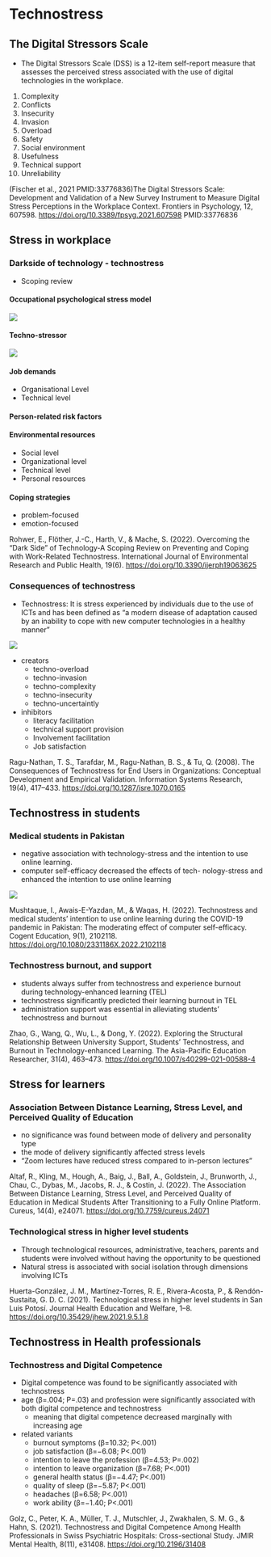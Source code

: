 # Technostress

## The Digital Stressors Scale

- The Digital Stressors Scale (DSS) is a 12-item self-report measure that assesses the perceived stress associated with the use of digital technologies in the workplace.

1) Complexity
1) Conflicts
1) Insecurity
1) Invasion
1) Overload
1) Safety
1) Social environment
1) Usefulness
1) Technical support
1) Unreliability

(Fischer et al., 2021 PMID:33776836)The Digital Stressors Scale: Development and Validation of a New Survey Instrument to Measure Digital Stress Perceptions in the Workplace Context. Frontiers in Psychology, 12, 607598. https://doi.org/10.3389/fpsyg.2021.607598 PMID:33776836

## Stress in workplace

### Darkside of technology - technostress

- Scoping review

#### Occupational psychological stress model

![](Digital%20stress/2022-10-16-09-10-04.png)

#### Techno-stressor

![](Digital%20stress/2022-10-16-09-16-19.png)

#### Job demands

- Organisational Level
- Technical level

#### Person-related risk factors

#### Environmental resources

- Social level
- Organizational level
- Technical level
- Personal resources

#### Coping strategies

- problem-focused
- emotion-focused

Rohwer, E., Flöther, J.-C., Harth, V., & Mache, S. (2022). Overcoming the “Dark Side” of Technology-A Scoping Review on Preventing and Coping with Work-Related Technostress. International Journal of Environmental Research and Public Health, 19(6). https://doi.org/10.3390/ijerph19063625


### Consequences of technostress

- Technostress: It is stress experienced by individuals due to the use of ICTs and has been defined as “a modern disease of adaptation caused by an inability to cope with new computer technologies in a healthy manner”

![](Digital%20stress/2022-10-16-11-00-36.png)

- creators
  - techno-overload
  - techno-invasion
  - techno-complexity
  - techno-insecurity
  - techno-uncertaintly
- inhibitors
  - literacy facilitation
  - technical support provision
  - Involvement facilitation
  - Job satisfaction

Ragu-Nathan, T. S., Tarafdar, M., Ragu-Nathan, B. S., & Tu, Q. (2008). The Consequences of Technostress for End Users in Organizations: Conceptual Development and Empirical Validation. Information Systems Research, 19(4), 417–433. https://doi.org/10.1287/isre.1070.0165

## Technostress in students

### Medical students in Pakistan

- negative association with technology-stress and the intention to  use online learning.
- computer  self-efficacy decreased the effects of tech- nology-stress and enhanced the intention to use online learning

![](Digital%20stress/2022-10-16-11-30-27.png)

Mushtaque, I., Awais-E-Yazdan, M., & Waqas, H. (2022). Technostress and medical students’ intention to use online learning during the COVID-19 pandemic in Pakistan: The moderating effect of computer self-efficacy. Cogent Education, 9(1), 2102118. https://doi.org/10.1080/2331186X.2022.2102118

### Technostress burnout, and support

- students always suffer from technostress and experience burnout during technology-enhanced learning (TEL)
- technostress significantly predicted their learning burnout in TEL
- administration support was essential in alleviating students’ technostress and burnout

Zhao, G., Wang, Q., Wu, L., & Dong, Y. (2022). Exploring the Structural Relationship Between University Support, Students’ Technostress, and Burnout in Technology-enhanced Learning. The Asia-Pacific Education Researcher, 31(4), 463–473. https://doi.org/10.1007/s40299-021-00588-4

## Stress for learners

### Association Between Distance Learning, Stress Level, and Perceived Quality of Education

- no significance was found between mode of delivery and personality type
- the mode of delivery significantly affected stress levels
- “Zoom lectures have reduced stress compared to in-person lectures”

Altaf, R., Kling, M., Hough, A., Baig, J., Ball, A., Goldstein, J., Brunworth, J., Chau, C., Dybas, M., Jacobs, R. J., & Costin, J. (2022). The Association Between Distance Learning, Stress Level, and Perceived Quality of Education in Medical Students After Transitioning to a Fully Online Platform. Cureus, 14(4), e24071. https://doi.org/10.7759/cureus.24071

### Technological stress in higher level students

- Through  technological resources,  administrative,  teachers,  parents  and   students were    involved    without    having    the  opportunity to be  questioned
- Natural  stress  is associated  with social  isolation through  dimensions  involving  ICTs

Huerta-González, J. M., Martínez-Torres, R. E., Rivera-Acosta, P., & Rendón-Sustaita, G. D. C. (2021). Technological stress in higher level students in San Luis Potosí. Journal Health Education and Welfare, 1–8. https://doi.org/10.35429/jhew.2021.9.5.1.8

## Technostress in Health professionals

### Technostress and Digital Competence

- Digital competence was found to be significantly associated with technostress
- age (β=.004; P=.03) and profession were significantly associated with both digital competence and technostress
    - meaning that digital competence decreased marginally with increasing age
- related variants
    - burnout symptoms (β=10.32; P<.001)
    - job satisfaction (β=−6.08; P<.001)
    - intention to leave the profession (β=4.53; P=.002)
    - intention to leave organization (β=7.68; P<.001)
    - general health status (β=−4.47; P<.001)
    - quality of sleep (β=−5.87; P<.001)
    - headaches (β=6.58; P<.001)
    - work ability (β=−1.40; P<.001)

Golz, C., Peter, K. A., Müller, T. J., Mutschler, J., Zwakhalen, S. M. G., & Hahn, S. (2021). Technostress and Digital Competence Among Health Professionals in Swiss Psychiatric Hospitals: Cross-sectional Study. JMIR Mental Health, 8(11), e31408. https://doi.org/10.2196/31408